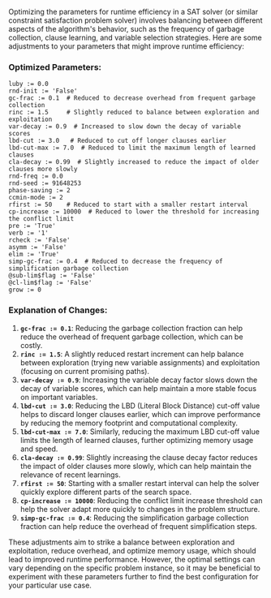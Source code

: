 Optimizing the parameters for runtime efficiency in a SAT solver (or similar constraint satisfaction problem solver) involves balancing between different aspects of the algorithm's behavior, such as the frequency of garbage collection, clause learning, and variable selection strategies. Here are some adjustments to your parameters that might improve runtime efficiency:

### Optimized Parameters:
```plaintext
luby := 0.0
rnd-init := 'False'
gc-frac := 0.1  # Reduced to decrease overhead from frequent garbage collection
rinc := 1.5     # Slightly reduced to balance between exploration and exploitation
var-decay := 0.9  # Increased to slow down the decay of variable scores
lbd-cut := 3.0   # Reduced to cut off longer clauses earlier
lbd-cut-max := 7.0  # Reduced to limit the maximum length of learned clauses
cla-decay := 0.99  # Slightly increased to reduce the impact of older clauses more slowly
rnd-freq := 0.0
rnd-seed := 91648253
phase-saving := 2
ccmin-mode := 2
rfirst := 50    # Reduced to start with a smaller restart interval
cp-increase := 10000  # Reduced to lower the threshold for increasing the conflict limit
pre := 'True'
verb := '1'
rcheck := 'False'
asymm := 'False'
elim := 'True'
simp-gc-frac := 0.4  # Reduced to decrease the frequency of simplification garbage collection
@sub-lim$flag := 'False'
@cl-lim$flag := 'False'
grow := 0
```

### Explanation of Changes:
1. **`gc-frac := 0.1`**: Reducing the garbage collection fraction can help reduce the overhead of frequent garbage collection, which can be costly.
2. **`rinc := 1.5`**: A slightly reduced restart increment can help balance between exploration (trying new variable assignments) and exploitation (focusing on current promising paths).
3. **`var-decay := 0.9`**: Increasing the variable decay factor slows down the decay of variable scores, which can help maintain a more stable focus on important variables.
4. **`lbd-cut := 3.0`**: Reducing the LBD (Literal Block Distance) cut-off value helps to discard longer clauses earlier, which can improve performance by reducing the memory footprint and computational complexity.
5. **`lbd-cut-max := 7.0`**: Similarly, reducing the maximum LBD cut-off value limits the length of learned clauses, further optimizing memory usage and speed.
6. **`cla-decay := 0.99`**: Slightly increasing the clause decay factor reduces the impact of older clauses more slowly, which can help maintain the relevance of recent learnings.
7. **`rfirst := 50`**: Starting with a smaller restart interval can help the solver quickly explore different parts of the search space.
8. **`cp-increase := 10000`**: Reducing the conflict limit increase threshold can help the solver adapt more quickly to changes in the problem structure.
9. **`simp-gc-frac := 0.4`**: Reducing the simplification garbage collection fraction can help reduce the overhead of frequent simplification steps.

These adjustments aim to strike a balance between exploration and exploitation, reduce overhead, and optimize memory usage, which should lead to improved runtime performance. However, the optimal settings can vary depending on the specific problem instance, so it may be beneficial to experiment with these parameters further to find the best configuration for your particular use case.